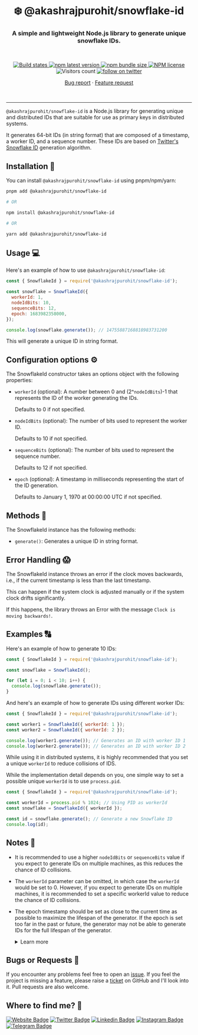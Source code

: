 <h1 align="center" style="border-bottom: none;">❄️ @akashrajpurohit/snowflake-id</h1>
<h3 align="center">A simple and lightweight Node.js library to generate unique snowflake IDs.</h3>
<br />
<p align="center">
  <a href="https://github.com/AkashRajpurohit/snowflake-id/actions/workflows/release.yml">
    <img alt="Build states" src="https://github.com/AkashRajpurohit/snowflake-id/actions/workflows/release.yml/badge.svg?branch=main">
  </a>
  <a href="https://www.npmjs.com/package/@akashrajpurohit/snowflake-id">
    <img alt="npm latest version" src="https://img.shields.io/npm/v/@akashrajpurohit/snowflake-id/latest.svg">
  </a>
  <a href="https://www.npmjs.com/package/@akashrajpurohit/snowflake-id">
    <img alt="npm bundle size" src="https://img.shields.io/bundlephobia/min/@akashrajpurohit/snowflake-id">
  </a>
  <a href="https://www.npmjs.com/package/@akashrajpurohit/snowflake-id">
    <img alt="NPM license" src="https://img.shields.io/npm/l/@akashrajpurohit/snowflake-id">
  </a>
  <img alt="Visitors count" src="https://visitor-badge.laobi.icu/badge?page_id=@akashrajpurohit~snowflake-id.visitor-badge&style=flat-square&color=0088cc">
  <a href="https://twitter.com/akashwhocodes">
    <img alt="follow on twitter" src="https://img.shields.io/twitter/follow/akashwhocodes.svg?style=social&label=@akashwhocodes">
  </a>

  <p align="center">
    <a href="https://github.com/AkashRajpurohit/snowflake-id/issues/new?template=bug_report.md">Bug report</a>
    ·
    <a href="https://github.com/AkashRajpurohit/snowflake-id/issues/new?template=feature_request.md">Feature request</a>
  </p>
</p>
<br />
<hr />

`@akashrajpurohit/snowflake-id` is a Node.js library for generating unique and distributed IDs that are suitable for use as primary keys in distributed systems.

It generates 64-bit IDs (in string format) that are composed of a timestamp, a worker ID, and a sequence number. These IDs are based on [Twitter's Snowflake ID](https://github.com/twitter-archive/snowflake/tree/snowflake-2010) generation algorithm.

## Installation 🚀

You can install `@akashrajpurohit/snowflake-id` using pnpm/npm/yarn:

```bash
pnpm add @akashrajpurohit/snowflake-id

# OR

npm install @akashrajpurohit/snowflake-id

# OR

yarn add @akashrajpurohit/snowflake-id
```

## Usage 💻

Here's an example of how to use `@akashrajpurohit/snowflake-id`:

```javascript
const { SnowflakeId } = require('@akashrajpurohit/snowflake-id');

const snowflake = SnowflakeId({
  workerId: 1,
  nodeIdBits: 10,
  sequenceBits: 12,
  epoch: 1683982358000,
});

console.log(snowflake.generate()); // 14755887168818983731200
```

This will generate a unique ID in string format.

## Configuration options ⚙️

The SnowflakeId constructor takes an options object with the following properties:

- `workerId` (optional): A number between 0 and (2^`nodeIdBits`)-1 that represents the ID of the worker generating the IDs.

	Defaults to 0 if not specified.

- `nodeIdBits` (optional): The number of bits used to represent the worker ID.

	Defaults to 10 if not specified.

- `sequenceBits` (optional): The number of bits used to represent the sequence number.

	Defaults to 12 if not specified.

- `epoch` (optional): A timestamp in milliseconds representing the start of the ID generation.

	Defaults to January 1, 1970 at 00:00:00 UTC if not specified.
  

## Methods 🧮

The SnowflakeId instance has the following methods:

- `generate()`: Generates a unique ID in string format.

## Error Handling 😱

The SnowflakeId instance throws an error if the clock moves backwards, i.e., if the current timestamp is less than the last timestamp.

This can happen if the system clock is adjusted manually or if the system clock drifts significantly.

If this happens, the library throws an Error with the message `Clock is moving backwards!`.

## Examples 🔠

Here's an example of how to generate 10 IDs:

```javascript
const { SnowflakeId } = require('@akashrajpurohit/snowflake-id');

const snowflake = SnowflakeId();

for (let i = 0; i < 10; i++) {
  console.log(snowflake.generate());
}
```

And here's an example of how to generate IDs using different worker IDs:

```javascript
const { SnowflakeId } = require('@akashrajpurohit/snowflake-id');

const worker1 = SnowflakeId({ workerId: 1 });
const worker2 = SnowflakeId({ workerId: 2 });

console.log(worker1.generate()); // Generates an ID with worker ID 1
console.log(worker2.generate()); // Generates an ID with worker ID 2
```

While using it in distributed systems, it is highly recommended that you set a unique `workerId` to reduce collisions of IDS.

While the implementation detail depends on you, one simple way to set a possible unique `workerId` is to use `process.pid`.

```javascript
const { SnowflakeId } = require('@akashrajpurohit/snowflake-id');

const workerId = process.pid % 1024; // Using PID as workerId
const snowflake = SnowflakeId({ workerId });

const id = snowflake.generate(); // Generate a new Snowflake ID
console.log(id);
```

## Notes 📝

- It is recommended to use a higher `nodeIdBits` or `sequenceBits` value if you expect to generate IDs on multiple machines, as this reduces the chance of ID collisions.

- The `workerId` parameter can be omitted, in which case the `workerId` would be set to 0. However, if you expect to generate IDs on multiple machines, it is recommended to set a specific workerId value to reduce the chance of ID collisions.

- The epoch timestamp should be set as close to the current time as possible to maximize the lifespan of the generator. If the epoch is set too far in the past or future, the generator may not be able to generate IDs for the full lifespan of the generator.
  <details>
    <summary>Learn more</summary>
    <p>The epoch timestamp is used as the starting point for generating unique IDs. If the epoch timestamp is set too far in the past or future, it can limit the lifespan of the generator. This is because the timestamp portion of a generated ID is typically a smaller number of bits compared to the total number of bits in the ID, and as a result, the maximum value for the timestamp portion can be reached more quickly than the other portions.</p>
    <p>For example, if the epoch timestamp is set to January 1, 1970, which is the Unix epoch, and the generator is configured to use 41 bits for the timestamp portion, the maximum value for the timestamp portion would be reached in the year 2088. This means that after 2088, the generator would no longer be able to generate unique IDs.</p>
    <p>Therefore, it's important to set the epoch timestamp as close to the current time as possible to maximize the lifespan of the generator. This will ensure that the timestamp portion of the generated IDs will not reach their maximum value too quickly, allowing the generator to continue generating unique IDs for a longer period of time.</p>
  </details>

## Bugs or Requests 🐛

If you encounter any problems feel free to open an [issue](https://github.com/AkashRajpurohit/snowflake-id/issues/new?template=bug_report.md). If you feel the project is missing a feature, please raise a [ticket](https://github.com/AkashRajpurohit/snowflake-id/issues/new?template=feature_request.md) on GitHub and I'll look into it. Pull requests are also welcome.

## Where to find me? 👀

[![Website Badge](https://img.shields.io/badge/-akashrajpurohit.com-3b5998?logo=google-chrome&logoColor=white)](https://akashrajpurohit.com/)
[![Twitter Badge](https://img.shields.io/badge/-@akashwhocodes-00acee?logo=Twitter&logoColor=white)](https://twitter.com/AkashWhoCodes)
[![Linkedin Badge](https://img.shields.io/badge/-@AkashRajpurohit-0e76a8?logo=Linkedin&logoColor=white)](https://linkedin.com/in/AkashRajpurohit)
[![Instagram Badge](https://img.shields.io/badge/-@akashwho.codes-e4405f?logo=Instagram&logoColor=white)](https://instagram.com/akashwho.codes/)
[![Telegram Badge](https://img.shields.io/badge/-@AkashRajpurohit-0088cc?logo=Telegram&logoColor=white)](https://t.me/AkashRajpurohit)
